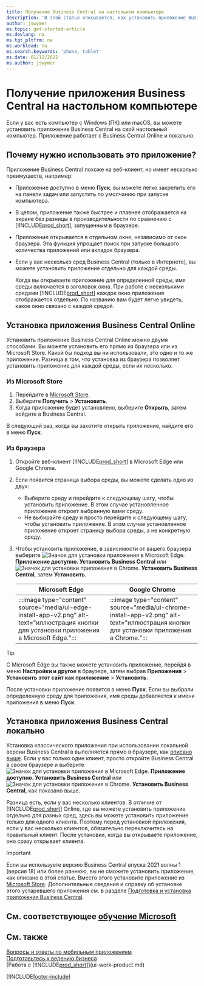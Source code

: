 ```yaml
---
title: Получение Business Central на настольном компьютере
description: 'В этой статье описывается, как установить приложение Business Central на настольный компьютер Windows или MACiOS.'
author: jswymer
ms.topic: get-started-article
ms.devlang: na
ms.tgt_pltfrm: na
ms.workload: na
ms.search.keywords: 'phone, tablet'
ms.date: 01/11/2022
ms.author: jswymer
---
```

# Получение приложения Business Central на настольном компьютере

Если у вас есть компьютер с Windows (ПК) или macOS, вы можете установить приложение Business Central на свой настольный компьютер. Приложение работает с Business Central Online и локально.

## Почему нужно использовать это приложение?

Приложение Business Central похоже на веб-клиент, но имеет несколько преимуществ, например:

- Приложение доступно в меню **Пуск**, вы можете легко закрепить его на панели задач или запустить по умолчанию при запуске компьютера.
- В целом, приложение также быстрее и плавнее отображается на экране без разницы в производительности по сравнению с [!INCLUDE[prod_short](includes/prod_short.md)], запущенным в браузере.
- Приложение открывается в отдельном окне, независимо от окон браузера. Эта функция упрощает поиск при запуске большого количества приложений или вкладок браузера.
- Если у вас несколько сред Business Central (только в Интернете), вы можете установить приложение отдельно для каждой среды.

     Когда вы открываете приложение для определенной среды, имя среды включается в заголовок окна. При работе с несколькими средами [!INCLUDE[prod_short](includes/prod_short.md)] каждое окно приложения отображается отдельно. По названию вам будет легче увидеть, какое окно связано с каждой средой.

## Установка приложения Business Central Online

Установить приложение Business Central Online можно двумя способами. Вы можете установить его прямо из браузера или из Microsoft Store. Какой бы подход вы ни использовали, это одно и то же приложение. Разница в том, что установка из браузера позволяет установить приложение для каждой среды, если их несколько.

### Из Microsoft Store

1. Перейдите в [Microsoft Store](https://go.microsoft.com/fwlink/?linkid=2182870).
2. Выберите **Получить** > **Установить**. 
3. Когда приложение будет установлено, выберите **Открыть**, затем войдите в Business Central.

В следующий раз, когда вы захотите открыть приложение, найдите его в меню **Пуск**.

### Из браузера

1. Откройте веб-клиент [!INCLUDE[prod_short](includes/prod_short.md)] в Microsoft Edge или Google Chrome.

2. Если появится страница выбора среды, вы можете сделать одно из двух:

   - Выберите среду и перейдите к следующему шагу, чтобы установить приложение. В этом случае установленное приложение откроет выбранную вами среду.
   - Не выбирайте среду и просто перейдите к следующему шагу, чтобы установить приложение. В этом случае установленное приложение откроет страницу выбора среды, а не конкретную среду.

3. Чтобы установить приложение, в зависимости от вашего браузера выберите ![Значок для установки приложения в Microsoft Edge.](media/ui-edge-install-app-icon.png) **Приложение доступно. Установить Business Central** или ![Значок для установки приложения в Chrome.](media/ui-chrome-install-app-icon.png) **Установить Business Central**, затем **Установить**.

   | Microsoft Edge | Google Chrome |
   |--|--|
   | :::image type="content" source="media/ui-edge-install-app-v2.png" alt-text="иллюстрация кнопки для установки приложения в Microsoft Edge."::: | :::image type="content" source="media/ui-chrome-install-app-v2.png" alt-text="иллюстрация кнопки для установки приложения в Chrome."::: |

  > [!TIP]
  > С Microsoft Edge вы также можете установить приложение, перейдя в меню **Настройки и другое** в браузере, затем выбрав **Приложения** > **Установить этот сайт как приложение** > **Установить**.

После установки приложение появится в меню **Пуск**. Если вы выбрали определенную среду для приложения, имя среды добавляется к имени приложения в меню **Пуск**.

## Установка приложения Business Central локально

Установка классического приложения при использовании локальной версии Business Central в выполняется прямо в браузере, как [описано выше](#from-the-browser). Если у вас только один клиент, просто откройте Business Central в своем браузере и выберите ![Значок для установки приложения в Microsoft Edge.](media/ui-edge-install-app-icon.png) **Приложение доступно. Установить Business Central** или ![Значок для установки приложения в Chrome.](media/ui-chrome-install-app-icon.png) **Установить Business Central**, как показано выше.

Разница есть, если у вас несколько клиентов. В отличие от [!INCLUDE[prod_short](includes/prod_short.md)] Online, где вы можете установить приложение отдельно для разных сред, здесь вы можете установить приложение только для одного клиента. Поэтому перед установкой приложения, если у вас несколько клиентов, обязательно переключитесь на правильный клиент. После установки, когда вы открываете приложение, оно сразу открывает клиента.

> [!IMPORTANT]
> Если вы используете версию Business Central впуска 2021 волны 1 (версия 18) или более раннюю, вы не сможете установить приложение, как описано в этой статье. Вместо этого установите приложение из [Microsoft Store](https://go.microsoft.com/fwlink/?LinkId=734848). Дополнительные сведения и справку об установке этого устаревшего приложения см. в разделе [Подготовка и установка приложения Business Central](/dynamics365/business-central/dev-itpro/deployment/install-business-central-app).

## См. соответствующее [обучение Microsoft](/training/modules/alternative-interfaces-dynamics-365-business-central/index)

## См. также

[Вопросы и ответы по мобильным приложениям](ui-mobile-faq.yml)  
[Подготовьтесь к ведению бизнеса](ui-get-ready-business.md)  
[Работа с [!INCLUDE[prod_short](includes/prod_short.md)]](ui-work-product.md)  


[!INCLUDE[footer-include](includes/footer-banner.md)]

